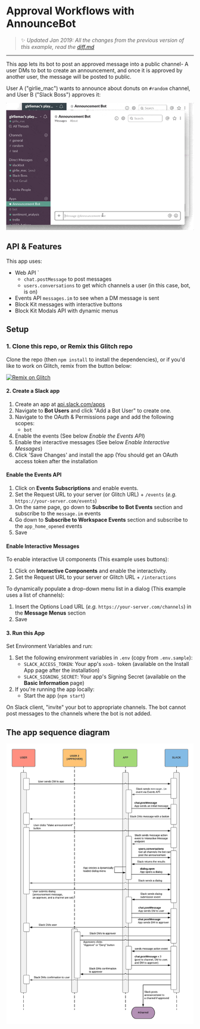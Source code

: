 # Approval Workflows with AnnounceBot


> :sparkles: *Updated Jan 2019: All the changes from the previous version of this example, read the [diff.md](diff.md)*

---

This app lets its bot to post an approved message into a public channel- A user DMs to bot to create an announcement, and once it is approved by another user, the message will be posted to public.

User A ("girlie_mac") wants to announce about donuts on `#random` channel, and User B ("Slack Boss") approves it:

![announcements_approvals](images/demo_approval_flow.gif)

## API & Features

This app uses:
- Web API `
    - `chat.postMessage` to post messages
    - `users.conversations` to get which channels a user (in this case, bot, is on)
- Events API `messages.im` to see when a DM message is sent
- Block Kit messages with interactive buttons
- Block Kit Modals API with dynamic menus

## Setup

### 1. Clone this repo, or Remix this Glitch repo

Clone the repo (then `npm install` to install the dependencies), or if you'd like to work on Glitch, remix from the button below:

[![Remix on Glitch](https://cdn.glitch.com/2703baf2-b643-4da7-ab91-7ee2a2d00b5b%2Fremix-button.svg)](https://glitch.com/edit/#!/remix/slack-announcements-approval-blueprint)

#### 2. Create a Slack app

1. Create an app at [api.slack.com/apps](https://api.slack.com/apps)
2. Navigate to **Bot Users** and click "Add a Bot User" to create one.
3. Navigate to the OAuth & Permissions page and add the following scopes:
    * `bot`
4. Enable the events (See below *Enable the Events API*)
5. Enable the interactive messages (See below *Enable Interactive Messages*)
6. Click 'Save Changes' and install the app (You should get an OAuth access token after the installation


#### Enable the Events API
1. Click on **Events Subscriptions** and enable events.
2. Set the Request URL to your server (or Glitch URL) + `/events` (*e.g.* `https://your-server.com/events`)
3. On the same page, go down to **Subscribe to Bot Events** section and subscribe to the `message.im` events
4. Go down to **Subscribe to Workspace Events** section and subscribe to the `app_home_opened` events
5. Save

#### Enable Interactive Messages

To enable interactive UI components (This example uses buttons):

1. Click on **Interactive Components** and enable the interactivity.
2. Set the Request URL to your server or Glitch URL + `/interactions`

To dynamically populate a drop-down menu list in a dialog (This example uses a list of channels):

1. Insert the Options Load URL (*e.g.* `https://your-server.com/channels`) in the **Message Menus** section
2. Save

#### 3. Run this App
Set Environment Variables and run:

1. Set the following environment variables in `.env` (copy from `.env.sample`):
    * `SLACK_ACCESS_TOKEN`: Your app's `xoxb-` token (available on the Install App page after the installation)
    * `SLACK_SIGNING_SECRET`: Your app's Signing Secret (available on the **Basic Information** page)
2. If you're running the app locally:
    * Start the app (`npm start`)

On Slack client, "invite" your bot to appropriate channels. The bot cannot post messages to the channels where the bot is not added.

## The app sequence diagram

![dialog](images/diagram_approval_flow.png)